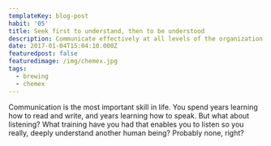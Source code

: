```yaml
---
templateKey: blog-post
habit: '05'
title: Seek first to understand, then to be understood
description: Communicate effectively at all levels of the organization.
date: 2017-01-04T15:04:10.000Z
featuredpost: false
featuredimage: /img/chemex.jpg
tags:
  - brewing
  - chemex
---
```


Communication is the most important skill in life. You spend years learning how to read and write, and years learning how to speak. But what about listening? What training have you had that enables you to listen so you really, deeply understand another human being? Probably none, right? 